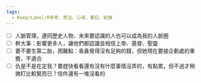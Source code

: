 ```yaml
---
tags:
  - Keep/Label/R參考、想法、心得、筆記、紀錄
---
```



- [ ] 人脈管理，連同歷史人物、未來要認識的人也可以成為我的人脈圈
- [ ] 幹大事：影響更多人，讓他們都認識並相信上帝、基督、聖靈
- [ ] 要不要生第二胎，困難點：香鼻覺得沒有足夠的錢，但她現在要接企劃處的重擔，不適合
- [ ] 仇是不是在定我？要趕快看看還有沒有什麼事情沒弄的，有點累，但不過才稍微盯比較緊而已？信件還有一堆沒看的